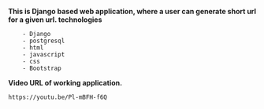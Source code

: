 **This is Django based web application, where a user can generate short url for a given url.
technologies**
```
    - Django
    - postgresql
    - html
    - javascript
    - css
    - Bootstrap
 ```
**Video URL of working application.**

```
https://youtu.be/Pl-mBFH-f6Q
```

